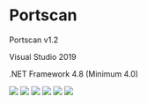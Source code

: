 # Portscan
  <p>Portscan v1.2</p>
  <p>Visual Studio 2019</p>
  <p>.NET Framework 4.8 (Minimum 4.0)</p>
  <img src="https://www.photo.herominyum.com/resimler/2020/05/28/dCYe.png" />
  <img src="https://www.photo.herominyum.com/resimler/2020/05/28/dwBj.png" />
  <img src="https://www.photo.herominyum.com/resimler/2020/05/28/dWe5.png" />
  <img src="https://www.photo.herominyum.com/resimler/2020/05/28/ds4y.png" />
  <img src="https://www.photo.herominyum.com/resimler/2020/05/28/d9TV.png" />
  <img src="https://www.photo.herominyum.com/resimler/2020/05/28/dV93.png" />